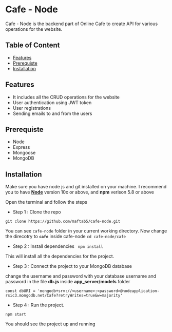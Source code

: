 # **Cafe - Node**

Cafe - Node is the backend part of Online Cafe to create API for various operations for the website.
## Table of Content
* [Features](#Features)
* [Prerequiste](#Prerequiste)
* [Installation](#Installation)

## Features
* It includes all the CRUD operations for the website
* User authentication using JWT token
* User registrations
* Sending emails to and from the users

## Prerequiste
* Node
* Express
* Mongoose
* MongoDB


## Installation

Make sure you have node js and git installed on your machine. I recommend you to have **[Node](https://nodejs.org/en/download/)** version 10x or above, and **npm** verison 5.8 or above

Open the terminal and follow the steps
* Step 1 : Clone the repo

 ```git clone https://github.com/maftab5/cafe-node.git```
 
 You can see `cafe-node` folder in your current working directory. Now change the direcotry to **`cafe`** inside cafe-node
 `cd cafe-node/cafe`
 
 * Step 2 : Install dependencies
 ``` npm install```
 
 This will install all the dependencies for the project.
 * Step 3 : Connect the project to your MongoDB database
 
 change the username and password with your database username and password in the file **db.js** inside **app_server/models** folder
 
 ```const dbURI = 'mongodb+srv://<username>:<password>@nodeapplication-rsic3.mongodb.net/Cafe?retryWrites=true&w=majority'```
 
 * Step 4 : Run the project.
 
 `npm start`
 
 You should see the project up and running
